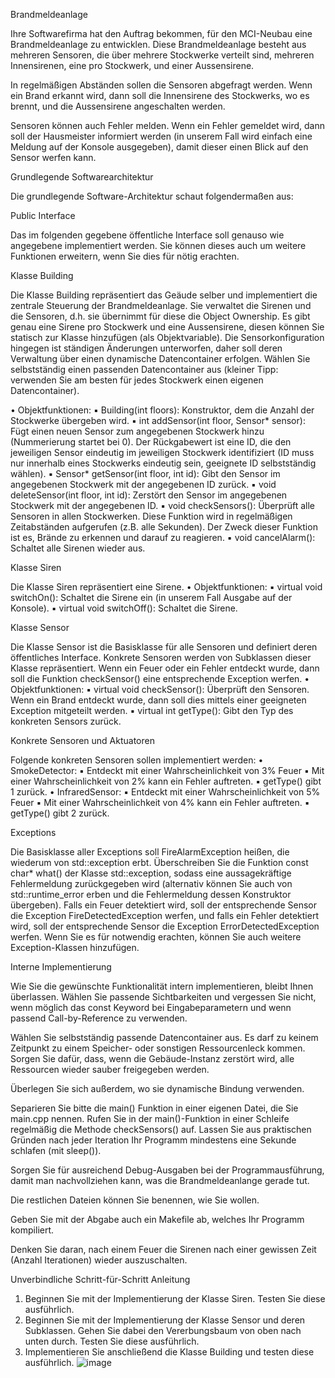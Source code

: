 Brandmeldeanlage

Ihre Softwarefirma hat den Auftrag bekommen, für den MCI-Neubau eine Brandmeldeanlage zu entwicklen. Diese Brandmeldeanlage besteht aus mehreren Sensoren, die über mehrere Stockwerke verteilt sind, mehreren Innensirenen, eine pro Stockwerk, und einer Aussensirene.

In regelmäßigen Abständen sollen die Sensoren abgefragt werden. Wenn ein Brand erkannt wird, dann soll die
Innensirene des Stockwerks, wo es brennt, und die Aussensirene angeschalten werden.

Sensoren können auch Fehler melden. Wenn ein Fehler gemeldet wird, dann soll der Hausmeister informiert
werden (in unserem Fall wird einfach eine Meldung auf der Konsole ausgegeben), damit dieser einen Blick auf
den Sensor werfen kann.


Grundlegende Softwarearchitektur

Die grundlegende Software-Architektur schaut folgendermaßen aus:




Public Interface

Das im folgenden gegebene öffentliche Interface soll genauso wie angegebene implementiert werden. Sie können dieses auch um weitere Funktionen erweitern, wenn Sie dies für nötig erachten.

Klasse Building

Die Klasse Building repräsentiert das Geäude selber und implementiert die zentrale Steuerung der
Brandmeldeanlage. Sie verwaltet die Sirenen und die Sensoren, d.h. sie übernimmt für diese die Object
Ownership. Es gibt genau eine Sirene pro Stockwerk und eine Aussensirene, diesen können Sie statisch zur
Klasse hinzufügen (als Objektvariable). Die Sensorkonfiguration hingegen ist ständigen Änderungen unterworfen, daher soll deren Verwaltung über einen dynamische Datencontainer erfolgen. Wählen Sie selbstständig einen passenden Datencontainer aus (kleiner Tipp: verwenden Sie am besten für jedes Stockwerk einen eigenen Datencontainer).


• Objektfunktionen:
▪ Building(int floors): Konstruktor, dem die Anzahl der Stockwerke übergeben wird.
▪ int addSensor(int floor, Sensor* sensor): Fügt einen neuen Sensor zum
angegebenen Stockwerk hinzu (Nummerierung startet bei 0). Der Rückgabewert ist eine ID, die
den jeweiligen Sensor eindeutig im jeweiligen Stockwerk identifiziert (ID muss nur innerhalb eines
Stockwerks eindeutig sein, geeignete ID selbstständig wählen).
▪ Sensor* getSensor(int floor, int id): Gibt den Sensor im angegebenen Stockwerk mit
der angegebenen ID zurück.
▪ void deleteSensor(int floor, int id): Zerstört den Sensor im angegebenen Stockwerk
mit der angegebenen ID.
▪ void checkSensors(): Überprüft alle Sensoren in allen Stockwerken. Diese Funktion wird in
regelmäßigen Zeitabständen aufgerufen (z.B. alle Sekunden). Der Zweck dieser Funktion ist es,
Brände zu erkennen und darauf zu reagieren.
▪ void cancelAlarm(): Schaltet alle Sirenen wieder aus.


Klasse Siren

Die Klasse Siren repräsentiert eine Sirene.
• Objektfunktionen:
▪ virtual void switchOn(): Schaltet die Sirene ein (in unserem Fall Ausgabe auf der
Konsole).
▪ virtual void switchOff(): Schaltet die Sirene.


Klasse Sensor

Die Klasse Sensor ist die Basisklasse für alle Sensoren und definiert deren öffentliches Interface. Konkrete
Sensoren werden von Subklassen dieser Klasse repräsentiert.
Wenn ein Feuer oder ein Fehler entdeckt wurde, dann soll die Funktion checkSensor() eine entsprechende
Exception werfen.
• Objektfunktionen:
▪ virtual void checkSensor(): Überprüft den Sensoren. Wenn ein Brand entdeckt wurde,
dann soll dies mittels einer geeigneten Exception mitgeteilt werden.
▪ virtual int getType(): Gibt den Typ des konkreten Sensors zurück.


Konkrete Sensoren und Aktuatoren

Folgende konkreten Sensoren sollen implementiert werden:
• SmokeDetector:
▪ Entdeckt mit einer Wahrscheinlichkeit von 3% Feuer
▪ Mit einer Wahrscheinlichkeit von 2% kann ein Fehler auftreten.
▪ getType() gibt 1 zurück.
• InfraredSensor:
▪ Entdeckt mit einer Wahrscheinlichkeit von 5% Feuer
▪ Mit einer Wahrscheinlichkeit von 4% kann ein Fehler auftreten.
▪ getType() gibt 2 zurück.

Exceptions

Die Basisklasse aller Exceptions soll FireAlarmException heißen, die wiederum von std::exception erbt. Überschreiben Sie die Funktion const char* what() der Klasse std::exception, sodass eine
aussagekräftige Fehlermeldung zurückgegeben wird (alternativ können Sie auch von std::runtime_error erben und die Fehlermeldung dessen Konstruktor übergeben). Falls ein Feuer detektiert wird, soll der entsprechende Sensor die Exception FireDetectedException werfen, und falls ein Fehler detektiert wird, soll der entsprechende Sensor die Exception ErrorDetectedException werfen.
Wenn Sie es für notwendig erachten, können Sie auch weitere Exception-Klassen hinzufügen.


Interne Implementierung

Wie Sie die gewünschte Funktionalität intern implementieren, bleibt Ihnen überlassen. Wählen Sie passende
Sichtbarkeiten und vergessen Sie nicht, wenn möglich das const Keyword bei Eingabeparametern und wenn
passend Call-by-Reference zu verwenden.

Wählen Sie selbstständig passende Datencontainer aus. Es darf zu keinem Zeitpunkt zu einem Speicher- oder
sonstigen Ressourcenleck kommen. Sorgen Sie dafür, dass, wenn die Gebäude-Instanz zerstört wird, alle
Ressourcen wieder sauber freigegeben werden.

Überlegen Sie sich außerdem, wo sie dynamische Bindung verwenden.

Separieren Sie bitte die main() Funktion in einer eigenen Datei, die Sie main.cpp nennen. Rufen Sie in der
main()-Funktion in einer Schleife regelmäßig die Methode checkSensors() auf. Lassen Sie aus praktischen
Gründen nach jeder Iteration Ihr Programm mindestens eine Sekunde schlafen (mit sleep()).

Sorgen Sie für ausreichend Debug-Ausgaben bei der Programmausführung, damit man nachvollziehen kann, was die Brandmeldeanlange gerade tut.

Die restlichen Dateien können Sie benennen, wie Sie wollen.

Geben Sie mit der Abgabe auch ein Makefile ab, welches Ihr Programm kompiliert.

Denken Sie daran, nach einem Feuer die Sirenen nach einer gewissen Zeit (Anzahl Iterationen) wieder
auszuschalten.


Unverbindliche Schritt-für-Schritt Anleitung
1. Beginnen Sie mit der Implementierung der Klasse Siren. Testen Sie diese ausführlich.
2. Beginnen Sie mit der Implementierung der Klasse Sensor und deren Subklassen. Gehen Sie dabei den
Vererbungsbaum von oben nach unten durch. Testen Sie diese ausführlich.
3. Implementieren Sie anschließend die Klasse Building und testen diese ausführlich.
![image](https://github.com/claner2804/Project-FireDetector/assets/131294860/27d50033-1a5c-457b-b7ca-1727baab0e60)
